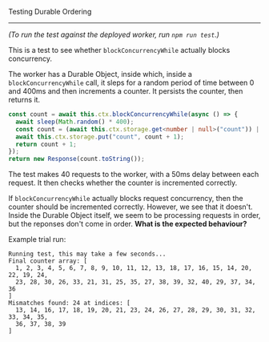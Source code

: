 Testing Durable Ordering

---

_(To run the test against the deployed worker, run `npm run test`.)_

This is a test to see whether `blockConcurrencyWhile` actually blocks concurrency.

The worker has a Durable Object, inside which, inside a `blockConcurrencyWhile` call, it sleps for a random period of time between 0 and 400ms and then increments a counter. It persists the counter, then returns it.

```ts
const count = await this.ctx.blockConcurrencyWhile(async () => {
  await sleep(Math.random() * 400);
  const count = (await this.ctx.storage.get<number | null>("count")) || 0;
  await this.ctx.storage.put("count", count + 1);
  return count + 1;
});
return new Response(count.toString());
```

The test makes 40 requests to the worker, with a 50ms delay between each request. It then checks whether the counter is incremented correctly.

If `blockConcurrencyWhile` actually blocks request concurrency, then the counter should be incremented correctly. However, we see that it doesn't. Inside the Durable Object itself, we seem to be processing requests in order, but the reponses don't come in order. **What is the expected behaviour?**

Example trial run:

```
Running test, this may take a few seconds...
Final counter array: [
  1, 2, 3, 4, 5, 6, 7, 8, 9, 10, 11, 12, 13, 18, 17, 16, 15, 14, 20, 22, 19, 24,
  23, 28, 30, 26, 33, 21, 31, 25, 35, 27, 38, 39, 32, 40, 29, 37, 34, 36
]
Mismatches found: 24 at indices: [
  13, 14, 16, 17, 18, 19, 20, 21, 23, 24, 26, 27, 28, 29, 30, 31, 32, 33, 34, 35,
  36, 37, 38, 39
]
```
